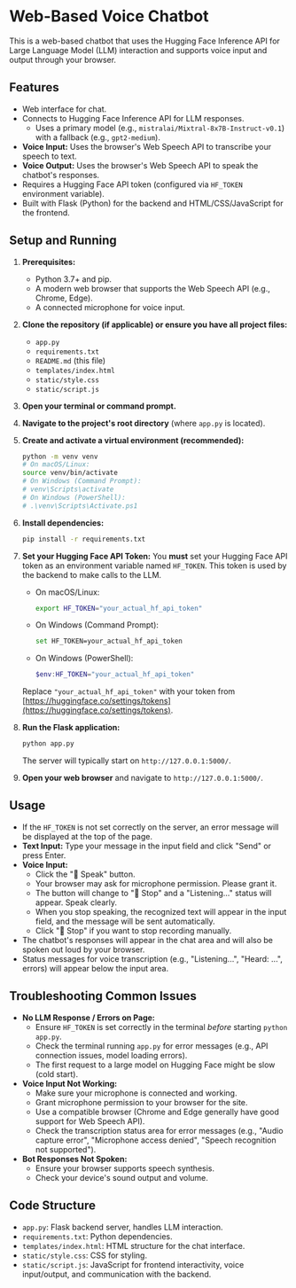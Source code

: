 # Web-Based Voice Chatbot

This is a web-based chatbot that uses the Hugging Face Inference API for Large Language Model (LLM) interaction and supports voice input and output through your browser.

## Features

-   Web interface for chat.
-   Connects to Hugging Face Inference API for LLM responses.
    -   Uses a primary model (e.g., `mistralai/Mixtral-8x7B-Instruct-v0.1`) with a fallback (e.g., `gpt2-medium`).
-   **Voice Input:** Uses the browser's Web Speech API to transcribe your speech to text.
-   **Voice Output:** Uses the browser's Web Speech API to speak the chatbot's responses.
-   Requires a Hugging Face API token (configured via `HF_TOKEN` environment variable).
-   Built with Flask (Python) for the backend and HTML/CSS/JavaScript for the frontend.

## Setup and Running

1.  **Prerequisites:**
    *   Python 3.7+ and pip.
    *   A modern web browser that supports the Web Speech API (e.g., Chrome, Edge).
    *   A connected microphone for voice input.

2.  **Clone the repository (if applicable) or ensure you have all project files:**
    *   `app.py`
    *   `requirements.txt`
    *   `README.md` (this file)
    *   `templates/index.html`
    *   `static/style.css`
    *   `static/script.js`

3.  **Open your terminal or command prompt.**

4.  **Navigate to the project's root directory** (where `app.py` is located).

5.  **Create and activate a virtual environment (recommended):**
    ```bash
    python -m venv venv
    # On macOS/Linux:
    source venv/bin/activate
    # On Windows (Command Prompt):
    # venv\Scripts\activate
    # On Windows (PowerShell):
    # .\venv\Scripts\Activate.ps1
    ```

6.  **Install dependencies:**
    ```bash
    pip install -r requirements.txt
    ```

7.  **Set your Hugging Face API Token:**
    You **must** set your Hugging Face API token as an environment variable named `HF_TOKEN`. This token is used by the backend to make calls to the LLM.
    *   On macOS/Linux:
        ```bash
        export HF_TOKEN="your_actual_hf_api_token"
        ```
    *   On Windows (Command Prompt):
        ```bash
        set HF_TOKEN=your_actual_hf_api_token
        ```
    *   On Windows (PowerShell):
        ```powershell
        $env:HF_TOKEN="your_actual_hf_api_token"
        ```
    Replace `"your_actual_hf_api_token"` with your token from [https://huggingface.co/settings/tokens](https://huggingface.co/settings/tokens).

8.  **Run the Flask application:**
    ```bash
    python app.py
    ```
    The server will typically start on `http://127.0.0.1:5000/`.

9.  **Open your web browser** and navigate to `http://127.0.0.1:5000/`.

## Usage

-   If the `HF_TOKEN` is not set correctly on the server, an error message will be displayed at the top of the page.
-   **Text Input:** Type your message in the input field and click "Send" or press Enter.
-   **Voice Input:**
    *   Click the "🎤 Speak" button.
    *   Your browser may ask for microphone permission. Please grant it.
    *   The button will change to "🛑 Stop" and a "Listening..." status will appear. Speak clearly.
    *   When you stop speaking, the recognized text will appear in the input field, and the message will be sent automatically.
    *   Click "🛑 Stop" if you want to stop recording manually.
-   The chatbot's responses will appear in the chat area and will also be spoken out loud by your browser.
-   Status messages for voice transcription (e.g., "Listening...", "Heard: ...", errors) will appear below the input area.

## Troubleshooting Common Issues

*   **No LLM Response / Errors on Page:**
    *   Ensure `HF_TOKEN` is set correctly in the terminal *before* starting `python app.py`.
    *   Check the terminal running `app.py` for error messages (e.g., API connection issues, model loading errors).
    *   The first request to a large model on Hugging Face might be slow (cold start).
*   **Voice Input Not Working:**
    *   Make sure your microphone is connected and working.
    *   Grant microphone permission to your browser for the site.
    *   Use a compatible browser (Chrome and Edge generally have good support for Web Speech API).
    *   Check the transcription status area for error messages (e.g., "Audio capture error", "Microphone access denied", "Speech recognition not supported").
*   **Bot Responses Not Spoken:**
    *   Ensure your browser supports speech synthesis.
    *   Check your device's sound output and volume.

## Code Structure

-   `app.py`: Flask backend server, handles LLM interaction.
-   `requirements.txt`: Python dependencies.
-   `templates/index.html`: HTML structure for the chat interface.
-   `static/style.css`: CSS for styling.
-   `static/script.js`: JavaScript for frontend interactivity, voice input/output, and communication with the backend.
```
